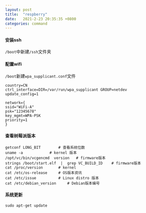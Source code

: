 ```yaml
---
layout: post
title:  "respberry"
date:   2021-2-23 20:35:35 +0800
categories: command
---
```


#### 安装ssh

`/boot`中新建`/ssh`文件夹


#### 配置wifi

`/boot`新建`wpa_supplicant.conf`文件
```
country=CN
ctrl_interface=DIR=/var/run/wpa_supplicant GROUP=netdev
update_config=1

network={
ssid="WiFi-A"
psk="12345678"
key_mgmt=WPA-PSK
priority=1
}
```

#### 查看树莓派版本

```
getconf LONG_BIT        # 查看系统位数
uname -a            # kernel 版本
/opt/vc/bin/vcgencmd  version   # firmware版本
strings /boot/start.elf  |  grep VC_BUILD_ID    # firmware版本
cat /proc/version       # kernel
cat /etc/os-release     # OS版本资讯
cat /etc/issue          # Linux distro 版本
cat /etc/debian_version     # Debian版本编号
```

#### 系统更新
```
sudo apt-get update
```


